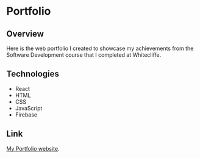 # Portfolio



## Overview
Here is the web portfolio I created to showcase my achievements from the Software Development course that I completed at Whitecliffe.

## Technologies
+ React
+ HTML
+ CSS
+ JavaScript
+ Firebase

## Link
[My Portfolio website](https://portfolio-2f0a8.web.app/).
